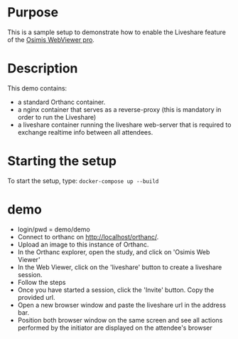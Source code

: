 # Purpose

This is a sample setup to demonstrate how to enable the Liveshare feature of the [Osimis WebViewer pro](http://www.osimis.io/en/blog/2016/10/14/plugin-osimis-pro-viewer.html).

# Description

This demo contains:

- a standard Orthanc container.
- a nginx container that serves as a reverse-proxy (this is mandatory in order to run the Liveshare)
- a liveshare container running the liveshare web-server that is required to exchange realtime info between all attendees.

# Starting the setup

To start the setup, type: `docker-compose up --build`

# demo

- login/pwd = demo/demo
- Connect to orthanc on [http://localhost/orthanc/](http://localhost/orthanc/).
- Upload an image to this instance of Orthanc.
- In the Orthanc explorer, open the study, and click on 'Osimis Web Viewer'
- In the Web Viewer, click on the 'liveshare' button to create a liveshare session.
- Follow the steps
- Once you have started a session, click the 'Invite' button.  Copy the provided url.
- Open a new browser window and paste the liveshare url in the address bar.
- Position both browser window on the same screen and see all actions performed by the 
  initiator are displayed on the attendee's browser